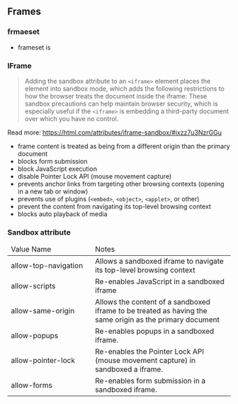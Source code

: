 ## Frames
### frmaeset
- frameset is 


### IFrame

> Adding the sandbox attribute to an `<iframe>` element places the element into sandbox mode, which adds the following 
> restrictions to how the browser treats the document inside the iframe:
> These sandbox precautions can help maintain browser security, which is especially useful if the `<iframe>` is embedding a third-party document over which you have no control.

Read more: https://html.com/attributes/iframe-sandbox/#ixzz7u3NzrGGu


- frame content is treated as being from a different origin than the primary document
- blocks form submission
- block JavaScript execution
- disable Pointer Lock API (mouse movement capture)
- prevents anchor links from targeting other browsing contexts (opening in a new tab or window)
- prevents use of plugins (`<embed>`, `<object>`, `<applet>`, or other)
- prevent the content from navigating its top-level browsing context
- blocks auto playback of media

### Sandbox attribute

<table>
<colgroup>
<col span="1" width="190">
</colgroup>
<thead>
<td>Value Name</td>
<td>Notes</td>
</thead>
<tr>
<td>allow-top-navigation</td>
<td>Allows a sandboxed iframe to navigate its top-level browsing context</td>
</tr>
<tr>
<td>allow-scripts</td>
<td>Re-enables JavaScript in a sandboxed iframe</td>
</tr>
<tr>
<td>allow-same-origin</td>
<td>Allows the content of a sandboxed iframe to be treated as having the same origin as the primary document</td>
</tr>
<tr>
<td>allow-popups</td>
<td>Re-enables popups in a sandboxed iframe.</td>
</tr>
<tr>
<td>allow-pointer-lock</td>
<td>Re-enables the Pointer Lock API (mouse movement capture) in sandboxed a iframe.</td>
</tr>
<tr>
<td>allow-forms</td>
<td>Re-enables form submission in a sandboxed iframe.</td>
</tr>
</table>


